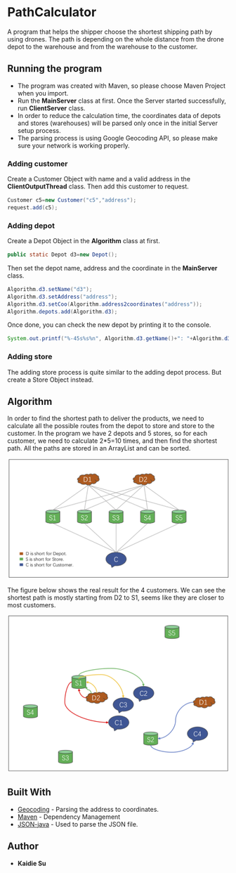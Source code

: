 # PathCalculator

A program that helps the shipper choose the shortest shipping path by using drones. The path is depending on the whole distance from the drone depot to the warehouse and from the warehouse to the customer.


## Running the program

- The program was created with Maven, so please choose Maven Project when you import.
- Run the **MainServer** class at first. Once the Server started successfully, run **ClientServer** class.
- In order to reduce the calculation time, the coordinates data of depots and stores (warehouses) will be parsed only once in the initial Server setup process.
- The parsing process is using Google Geocoding API, so please make sure your network is working properly.

### Adding customer

Create a Customer Object with name and a valid address in the **ClientOutputThread** class. Then add this customer to request.

```java
Customer c5=new Customer("c5","address");
request.add(c5);
```

### Adding depot

Create a Depot Object in the **Algorithm** class at first.

```java
public static Depot d3=new Depot();
```
Then set the depot name, address and the coordinate in the **MainServer** class.

```java
Algorithm.d3.setName("d3");
Algorithm.d3.setAddress("address");
Algorithm.d3.setCoo(Algorithm.address2coordinates("address"));
Algorithm.depots.add(Algorithm.d3);
```
Once done, you can check the new depot by printing it to the console.

```java
System.out.printf("%-45s%s%n", Algorithm.d3.getName()+": "+Algorithm.d3.getAddress(), Algorithm.d3.getCoo());
```

### Adding store

The adding store process is quite similar to the adding depot process. But create a Store Object instead.



## Algorithm

In order to find the shortest path to deliver the products, we need to calculate all the possible routes from the depot to store and store to the customer. In the program we have 2 depots and 5 stores, so for each customer, we need to calculate 2*5=10 times, and then find the shortest path. All the paths are stored in an ArrayList and can be sorted.

![](https://github.com/sukaidie/PathCalculator/blob/master/imgs/img_1.png)

The figure below shows the real result for the 4 customers. We can see the shortest path is mostly starting from D2 to S1, seems like they are closer to most customers.

![](https://github.com/sukaidie/PathCalculator/blob/master/imgs/img_2.png)

## Built With

* [Geocoding](https://developers.google.com/maps/documentation/geocoding/start) - Parsing the address to coordinates.
* [Maven](https://maven.apache.org/) - Dependency Management
* [JSON-java](https://github.com/stleary/JSON-java) - Used to parse the JSON file.

## Author

* **Kaidie Su** 

